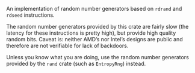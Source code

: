 An implementation of random number generators based on `rdrand` and `rdseed` instructions.

The random number generators provided by this crate are fairly slow (the latency for these
instructions is pretty high), but provide high quality random bits. Caveat is: neither AMD’s
nor Intel’s designs are public and therefore are not verifiable for lack of backdoors.

Unless you know what you are doing, use the random number generators provided by the `rand`
crate (such as `EntropyRng`) instead.
